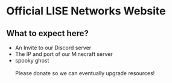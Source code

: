# Official LISE Networks Website
## What to expect here?
- An Invite to our Discord server <br>
- The IP and port of our Minecraft server <br>
- spooky ghost <br> <br>
Please donate so we can eventually upgrade resources!
